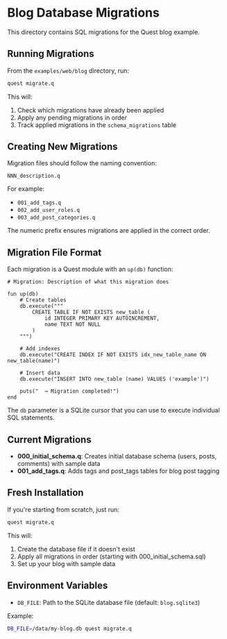 # Blog Database Migrations

This directory contains SQL migrations for the Quest blog example.

## Running Migrations

From the `examples/web/blog` directory, run:

```bash
quest migrate.q
```

This will:
1. Check which migrations have already been applied
2. Apply any pending migrations in order
3. Track applied migrations in the `schema_migrations` table

## Creating New Migrations

Migration files should follow the naming convention:
```
NNN_description.q
```

For example:
- `001_add_tags.q`
- `002_add_user_roles.q`
- `003_add_post_categories.q`

The numeric prefix ensures migrations are applied in the correct order.

## Migration File Format

Each migration is a Quest module with an `up(db)` function:

```quest
# Migration: Description of what this migration does

fun up(db)
    # Create tables
    db.execute("""
        CREATE TABLE IF NOT EXISTS new_table (
            id INTEGER PRIMARY KEY AUTOINCREMENT,
            name TEXT NOT NULL
        )
    """)

    # Add indexes
    db.execute("CREATE INDEX IF NOT EXISTS idx_new_table_name ON new_table(name)")

    # Insert data
    db.execute("INSERT INTO new_table (name) VALUES ('example')")

    puts("  → Migration completed!")
end
```

The `db` parameter is a SQLite cursor that you can use to execute individual SQL statements.

## Current Migrations

- **000_initial_schema.q**: Creates initial database schema (users, posts, comments) with sample data
- **001_add_tags.q**: Adds tags and post_tags tables for blog post tagging

## Fresh Installation

If you're starting from scratch, just run:

```bash
quest migrate.q
```

This will:
1. Create the database file if it doesn't exist
2. Apply all migrations in order (starting with 000_initial_schema.sql)
3. Set up your blog with sample data

## Environment Variables

- `DB_FILE`: Path to the SQLite database file (default: `blog.sqlite3`)

Example:
```bash
DB_FILE=/data/my-blog.db quest migrate.q
```
